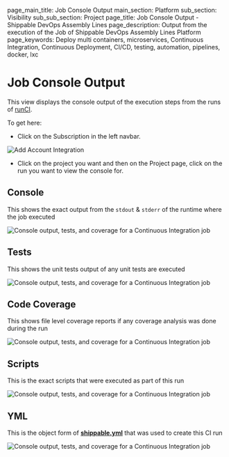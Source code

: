 page_main_title: Job Console Output
main_section: Platform
sub_section: Visibility
sub_sub_section: Project
page_title: Job Console Output - Shippable DevOps Assembly Lines
page_description: Output from the execution of the Job of Shippable DevOps Assembly Lines Platform
page_keywords: Deploy multi containers, microservices, Continuous Integration, Continuous Deployment, CI/CD, testing, automation, pipelines, docker, lxc

# Job Console Output
This view displays the console output of the execution steps from the runs of [runCI](/platform/workflow/job/runci).

To get here:

* Click on the Subscription in the left navbar.

<img src="/images/getting-started/account-settings.png" alt="Add Account Integration">

* Click on the project you want and then on the Project page, click on the run you want to view the console for.


## Console
This shows the exact output from the `stdout` & `stderr` of the runtime where the job executed

<img src="/images/platform/visibility/project-job-console.jpg" alt="Console output, tests, and coverage for a Continuous Integration job" style="vertical-align: middle;display: block;margin-left: auto;margin-right: auto;"/>

## Tests
This shows the unit tests output of any unit tests are executed

<img src="/images/platform/visibility/project-job-test.jpg" alt="Console output, tests, and coverage for a Continuous Integration job" style="vertical-align: middle;display: block;margin-left: auto;margin-right: auto;"/>

## Code Coverage
This shows file level coverage reports if any coverage analysis was done during the run

<img src="/images/platform/visibility/project-job-coverage.jpg" alt="Console output, tests, and coverage for a Continuous Integration job" style="vertical-align: middle;display: block;margin-left: auto;margin-right: auto;"/>

## Scripts
This is the exact scripts that were executed as part of this run

<img src="/images/platform/visibility/project-job-scripts.jpg" alt="Console output, tests, and coverage for a Continuous Integration job" style="vertical-align: middle;display: block;margin-left: auto;margin-right: auto;"/>

## YML
This is the object form of [**shippable.yml**](/platform/workflow/config) that was used to create this CI run

<img src="/images/platform/visibility/project-job-yml.jpg" alt="Console output, tests, and coverage for a Continuous Integration job" style="vertical-align: middle;display: block;margin-left: auto;margin-right: auto;"/>
